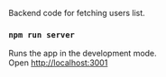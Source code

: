 Backend code for fetching users list.
### `npm run server`

Runs the app in the development mode.\
Open [http://localhost:3001](http://localhost:3001)

